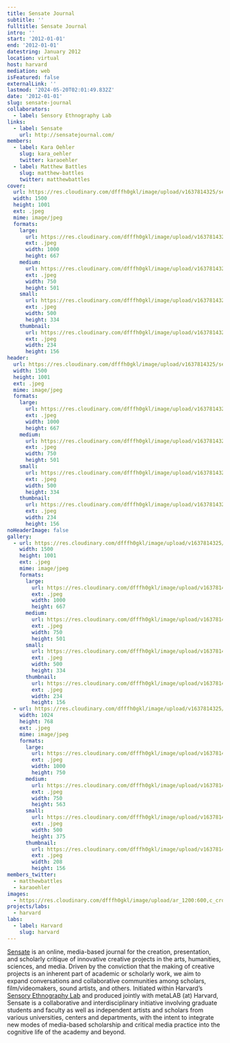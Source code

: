 ```yaml
---
title: Sensate Journal
subtitle: ''
fulltitle: Sensate Journal
intro: ''
start: '2012-01-01'
end: '2012-01-01'
datestring: January 2012
location: virtual
host: harvard
mediation: web
isFeatured: false
externalLink: ''
lastmod: '2024-05-20T02:01:49.832Z'
date: '2012-01-01'
slug: sensate-journal
collaborators:
  - label: Sensory Ethnography Lab
links:
  - label: Sensate
    url: http://sensatejournal.com/
members:
  - label: Kara Oehler
    slug: kara_oehler
    twitter: karaoehler
  - label: Matthew Battles
    slug: matthew-battles
    twitter: matthewbattles
cover:
  url: https://res.cloudinary.com/dfffh0gkl/image/upload/v1637814325/sensatejournal_751ecee256.jpg
  width: 1500
  height: 1001
  ext: .jpeg
  mime: image/jpeg
  formats:
    large:
      url: https://res.cloudinary.com/dfffh0gkl/image/upload/v1637814325/large_sensatejournal_751ecee256.jpg
      ext: .jpeg
      width: 1000
      height: 667
    medium:
      url: https://res.cloudinary.com/dfffh0gkl/image/upload/v1637814326/medium_sensatejournal_751ecee256.jpg
      ext: .jpeg
      width: 750
      height: 501
    small:
      url: https://res.cloudinary.com/dfffh0gkl/image/upload/v1637814326/small_sensatejournal_751ecee256.jpg
      ext: .jpeg
      width: 500
      height: 334
    thumbnail:
      url: https://res.cloudinary.com/dfffh0gkl/image/upload/v1637814325/thumbnail_sensatejournal_751ecee256.jpg
      ext: .jpeg
      width: 234
      height: 156
header:
  url: https://res.cloudinary.com/dfffh0gkl/image/upload/v1637814325/sensatejournal_751ecee256.jpg
  width: 1500
  height: 1001
  ext: .jpeg
  mime: image/jpeg
  formats:
    large:
      url: https://res.cloudinary.com/dfffh0gkl/image/upload/v1637814325/large_sensatejournal_751ecee256.jpg
      ext: .jpeg
      width: 1000
      height: 667
    medium:
      url: https://res.cloudinary.com/dfffh0gkl/image/upload/v1637814326/medium_sensatejournal_751ecee256.jpg
      ext: .jpeg
      width: 750
      height: 501
    small:
      url: https://res.cloudinary.com/dfffh0gkl/image/upload/v1637814326/small_sensatejournal_751ecee256.jpg
      ext: .jpeg
      width: 500
      height: 334
    thumbnail:
      url: https://res.cloudinary.com/dfffh0gkl/image/upload/v1637814325/thumbnail_sensatejournal_751ecee256.jpg
      ext: .jpeg
      width: 234
      height: 156
noHeaderImage: false
gallery:
  - url: https://res.cloudinary.com/dfffh0gkl/image/upload/v1637814325/sensatejournal_751ecee256.jpg
    width: 1500
    height: 1001
    ext: .jpeg
    mime: image/jpeg
    formats:
      large:
        url: https://res.cloudinary.com/dfffh0gkl/image/upload/v1637814325/large_sensatejournal_751ecee256.jpg
        ext: .jpeg
        width: 1000
        height: 667
      medium:
        url: https://res.cloudinary.com/dfffh0gkl/image/upload/v1637814326/medium_sensatejournal_751ecee256.jpg
        ext: .jpeg
        width: 750
        height: 501
      small:
        url: https://res.cloudinary.com/dfffh0gkl/image/upload/v1637814326/small_sensatejournal_751ecee256.jpg
        ext: .jpeg
        width: 500
        height: 334
      thumbnail:
        url: https://res.cloudinary.com/dfffh0gkl/image/upload/v1637814325/thumbnail_sensatejournal_751ecee256.jpg
        ext: .jpeg
        width: 234
        height: 156
  - url: https://res.cloudinary.com/dfffh0gkl/image/upload/v1637814325/sensatejournal2_bf3921a17e.jpg
    width: 1024
    height: 768
    ext: .jpeg
    mime: image/jpeg
    formats:
      large:
        url: https://res.cloudinary.com/dfffh0gkl/image/upload/v1637814326/large_sensatejournal2_bf3921a17e.jpg
        ext: .jpeg
        width: 1000
        height: 750
      medium:
        url: https://res.cloudinary.com/dfffh0gkl/image/upload/v1637814326/medium_sensatejournal2_bf3921a17e.jpg
        ext: .jpeg
        width: 750
        height: 563
      small:
        url: https://res.cloudinary.com/dfffh0gkl/image/upload/v1637814326/small_sensatejournal2_bf3921a17e.jpg
        ext: .jpeg
        width: 500
        height: 375
      thumbnail:
        url: https://res.cloudinary.com/dfffh0gkl/image/upload/v1637814325/thumbnail_sensatejournal2_bf3921a17e.jpg
        ext: .jpeg
        width: 208
        height: 156
members_twitter:
  - matthewbattles
  - karaoehler
images:
  - https://res.cloudinary.com/dfffh0gkl/image/upload/ar_1200:600,c_crop/c_limit,h_1200,w_600/v1637814325/sensatejournal_751ecee256.jpg
projects/labs:
  - harvard
labs:
  - label: Harvard
    slug: harvard
---
```

[Sensate](http://sensatejournal.com/) is an online, media-based journal for the creation, presentation, and scholarly critique of innovative creative projects in the arts, humanities, sciences, and media. Driven by the conviction that the making of creative projects is an inherent part of academic or scholarly work, we aim to expand conversations and collaborative communities among scholars, film/videomakers, sound artists, and others. Initiated within Harvard’s [Sensory Ethnography Lab](http://sel.fas.harvard.edu/) and produced jointly with metaLAB (at) Harvard, Sensate is a collaborative and interdisciplinary initiative involving graduate students and faculty as well as independent artists and scholars from various universities, centers and departments, with the intent to integrate new modes of media-based scholarship and critical media practice into the cognitive life of the academy and beyond.
